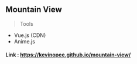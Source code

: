## Mountain View

> Tools

- Vue.js (CDN)
- Anime.js

#### Link : https://kevinopee.github.io/mountain-view/
